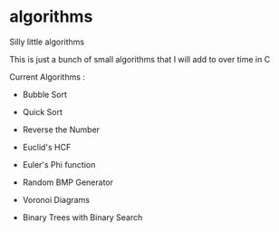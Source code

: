 # algorithms
Silly little algorithms


This is just a bunch of small algorithms that I will add to over time in C

Current Algorithms :

- Bubble Sort

- Quick Sort

- Reverse the Number

- Euclid's HCF 

- Euler's Phi function

- Random BMP Generator

- Voronoi Diagrams 

- Binary Trees with Binary Search 

